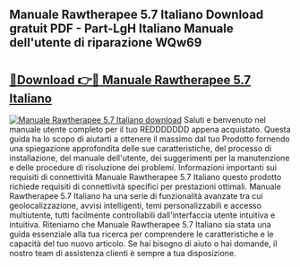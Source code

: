 ## Manuale Rawtherapee 5.7 Italiano Download gratuit PDF - Part-LgH Italiano Manuale dell'utente di riparazione WQw69

# <h2><a href="http://dfbny79.blite.top/?on=Manuale+Rawtherapee+5.7+Italiano">🔗Download 👉🔴 Manuale Rawtherapee 5.7 Italiano</a></h2>

[![Manuale Rawtherapee 5.7 Italiano download](https://i.imgur.com/lujVjoI.png)](http://dfbny79.blite.top/?on=Manuale+Rawtherapee+5.7+Italiano)
Saluti e benvenuto nel manuale utente completo per il tuo REDDDDDDD appena acquistato. Questa guida ha lo scopo di aiutarti a ottenere il massimo dal tuo Prodotto fornendo una spiegazione approfondita delle sue caratteristiche, del processo di installazione, del manuale dell'utente, dei suggerimenti per la manutenzione e delle procedure di risoluzione dei problemi. Informazioni importanti sui requisiti di connettività Manuale Rawtherapee 5.7 Italiano questo prodotto richiede requisiti di connettività specifici per prestazioni ottimali. Manuale Rawtherapee 5.7 Italiano ha una serie di funzionalità avanzate tra cui geolocalizzazione, avvisi intelligenti, temi personalizzabili e accesso multiutente, tutti facilmente controllabili dall'interfaccia utente intuitiva e intuitiva. Riteniamo che Manuale Rawtherapee 5.7 Italiano sia stata una guida essenziale alla tua ricerca per comprendere le caratteristiche e le capacità del tuo nuovo articolo. Se hai bisogno di aiuto o hai domande, il nostro team di assistenza clienti è sempre a tua disposizione.
